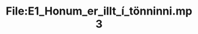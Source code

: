 ---
title: File:E1_Honum_er_illt_í_tönninni.mp3
recording of: Honum er illt í tönninni.
reading speed: slow
speaker: E
license: CC0
---